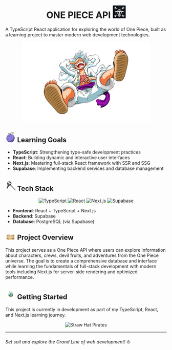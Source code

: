 <div align="center">

# ONE PIECE API <img src="./src/assets/images/logo.png" alt="One Piece Logo" width="40"/>

</div>


A TypeScript React application for exploring the world of One Piece, built as a learning project to master modern web development technologies.

<div align="center">
  <img src="./src/assets/images/luffyG5.png" alt="Luffy Gear 5" width="400"/>
</div>

## <img src="./src/assets/images/akuma.png" alt="Akuma no Mi" width="32"/> Learning Goals

- **TypeScript**: Strengthening type-safe development practices
- **React**: Building dynamic and interactive user interfaces
- **Next.js**: Mastering full-stack React framework with SSR and SSG
- **Supabase**: Implementing backend services and database management

## <img src="./src/assets/images/tool.png" alt="Tools" width="32"/> Tech Stack

<div align="center">
  <img src="https://img.shields.io/badge/TypeScript-3178C6?style=for-the-badge&logo=typescript&logoColor=white" alt="TypeScript"/>
  <img src="https://img.shields.io/badge/React-61DAFB?style=for-the-badge&logo=react&logoColor=black" alt="React"/>
  <img src="https://img.shields.io/badge/Next.js-000000?style=for-the-badge&logo=nextdotjs&logoColor=white" alt="Next.js"/>
  <img src="https://img.shields.io/badge/Supabase-3FCF8E?style=for-the-badge&logo=supabase&logoColor=white" alt="Supabase"/>
</div>

- **Frontend**: React + TypeScript + Next.js
- **Backend**: Supabase  
- **Database**: PostgreSQL (via Supabase)

## <img src="./src/assets/images/map.png" alt="Map" width="32"/> Project Overview

This project serves as a One Piece API where users can explore information about characters, crews, devil fruits, and adventures from the One Piece universe. The goal is to create a comprehensive database and interface while learning the fundamentals of full-stack development with modern tools including Next.js for server-side rendering and optimized performance.

## <img src="./src/assets/images/logpose.png" alt="Log Pose" width="32"/> Getting Started

This project is currently in development as part of my TypeScript, React, and Next.js learning journey.

<div align="center">
  <img src="https://64.media.tumblr.com/tumblr_lqw36dUkpJ1qcwhkeo1_400.gif" alt="Straw Hat Pirates" width="300"/>
</div>

---

*Set sail and explore the Grand Line of web development!* ⛵

